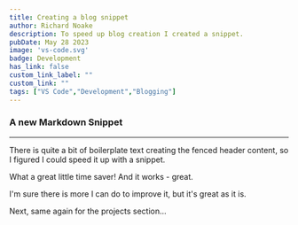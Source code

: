 ```yaml
---
title: Creating a blog snippet
author: Richard Noake
description: To speed up blog creation I created a snippet.
pubDate: May 28 2023
image: 'vs-code.svg'
badge: Development
has_link: false
custom_link_label: ""
custom_link: ""
tags: ["VS Code","Development","Blogging"]
---
```



### A new Markdown Snippet

---
There is quite a bit of boilerplate text creating the fenced header content, so I figured I could speed it up with a snippet.

What a great little time saver!
And it works - great.

I'm sure there is more I can do to improve it, but it's great as it is.

Next, same again for the projects section...
